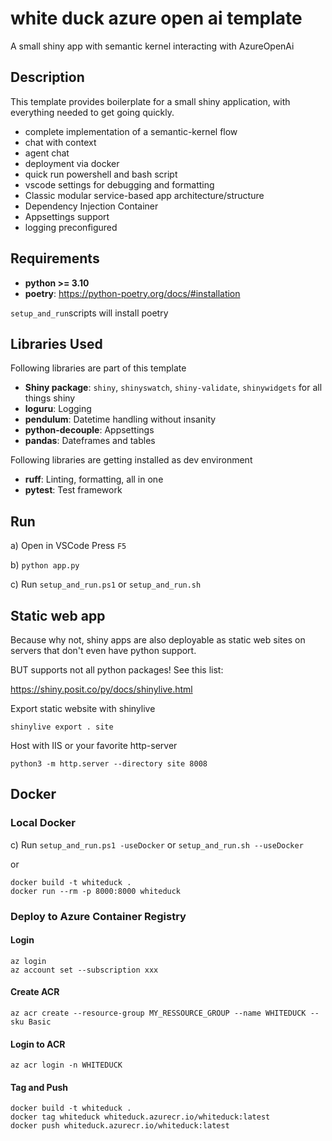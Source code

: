 # white duck azure open ai template
A small shiny app with semantic kernel interacting with AzureOpenAi

## Description

This template provides boilerplate for a small shiny application, with everything needed to get going quickly.

- complete implementation of a semantic-kernel flow
- chat with context
- agent chat
- deployment via docker
- quick run powershell and bash script
- vscode settings for debugging and formatting
- Classic modular service-based app architecture/structure
- Dependency Injection Container
- Appsettings support
- logging preconfigured

## Requirements

- **python >= 3.10**
- **poetry**: https://python-poetry.org/docs/#installation

`setup_and_run`scripts will install poetry

## Libraries Used

Following libraries are part of this template

- **Shiny package**: `shiny`, `shinyswatch`, `shiny-validate`, `shinywidgets` for all things shiny
- **loguru**: Logging
- **pendulum**: Datetime handling without insanity
- **python-decouple**: Appsettings
- **pandas**: Dateframes and tables

Following libraries are getting installed as dev environment

- **ruff**: Linting, formatting, all in one
- **pytest**: Test framework


## Run

a) Open in VSCode Press `F5`

b) `python app.py`

c) Run `setup_and_run.ps1` or `setup_and_run.sh`

## Static web app

Because why not, shiny apps are also deployable as static web sites on servers that don't even have python support.

BUT supports not all python packages!
See this list:

https://shiny.posit.co/py/docs/shinylive.html

Export static website with shinylive

```
shinylive export . site
```

Host with IIS or your favorite http-server

```
python3 -m http.server --directory site 8008
```

## Docker


### Local Docker

c) Run `setup_and_run.ps1 -useDocker` or `setup_and_run.sh --useDocker`

or

```
docker build -t whiteduck .
docker run --rm -p 8000:8000 whiteduck
```

### Deploy to Azure Container Registry

#### Login
```
az login
az account set --subscription xxx
```

#### Create ACR
```
az acr create --resource-group MY_RESSOURCE_GROUP --name WHITEDUCK --sku Basic
```

#### Login to ACR
```
az acr login -n WHITEDUCK
```

#### Tag and Push
```
docker build -t whiteduck .
docker tag whiteduck whiteduck.azurecr.io/whiteduck:latest
docker push whiteduck.azurecr.io/whiteduck:latest
```
